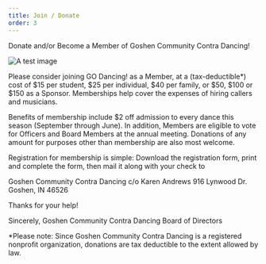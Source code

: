 ```yaml
---
title: Join / Donate
order: 3
---
```


Donate and/or Become a Member of 
Goshen Community Contra Dancing!

![A test image](/uploads/contra%201600_mini.jpg)

Please consider joining GO Dancing! as a Member, at a (tax-deductible*) cost of $15 per student, $25 per individual, $40 per family, or $50, $100 or $150 as a Sponsor. Memberships help cover the expenses of hiring callers and musicians.

Benefits of membership include $2 off admission to every dance this season (September through June). In addition, Members are eligible to vote for Officers and Board Members at the annual meeting. Donations of any amount for purposes other than membership are also most welcome.

Registration for membership is simple: Download the registration form, print and complete the form, then mail it along with your check to


Goshen Community Contra Dancing
c/o Karen Andrews
916 Lynwood Dr.
Goshen, IN 46526

Thanks for your help!

Sincerely,
Goshen Community Contra Dancing Board of Directors

*Please note: Since Goshen Community Contra Dancing is a registered nonprofit organization, donations are tax deductible to the extent allowed by law.